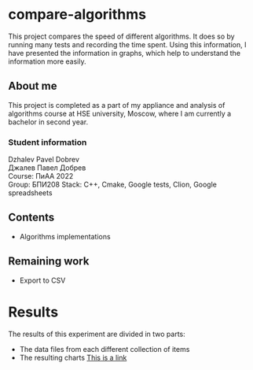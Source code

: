# compare-algorithms
This project compares the speed of different algorithms. It does so by running
many tests and recording the time spent. Using this information, I have presented
the information in graphs, which help to understand the information more easily.

## About me
This project is completed as a part of my appliance and analysis of algorithms course
at HSE university, Moscow, where I am currently a bachelor in second year.

### Student information
Dzhalev Pavel Dobrev</br>
Джалев Павел Добрев</br>
Course: ПиАА 2022</br>
Group: БПИ208
Stack: C++, Cmake, Google tests, Clion, Google spreadsheets

## Contents
 - Algorithms implementations

## Remaining work
 - Export to CSV

# Results
The results of this experiment are divided in two parts:
 - The data files from each different collection of items 
 - The resulting charts [This is a link](https://docs.google.com/spreadsheets/d/1PMlP1ESOIdAixUlooa60m8eL2VymPFyXyPgPI7gwLfo/edit?usp=sharing)